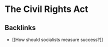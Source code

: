 # The Civil Rights Act



<a id="org1d975d3"></a>

## Backlinks

-   [[How should socialists measure success?]]
